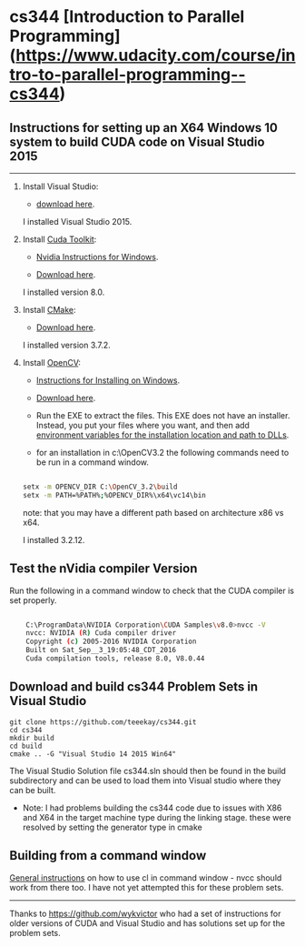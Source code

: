cs344 [Introduction to Parallel Programming] (https://www.udacity.com/course/intro-to-parallel-programming--cs344)
============================================

## Instructions for setting up an X64 Windows 10 system to build CUDA code on Visual Studio 2015
---------------------------------------------------------------------------------
1. Install Visual Studio:

	- [download here](https://www.visualstudio.com/vs/).

	I installed Visual Studio 2015.

2. Install [Cuda Toolkit](https://developer.nvidia.com/cuda-toolkit):

	- [Nvidia Instructions for Windows](http://docs.nvidia.com/cuda/cuda-installation-guide-microsoft-windows/index.html#axzz4XAtAEBZI).

	- [Download here](https://developer.nvidia.com/cuda-downloads).

	I installed version 8.0.

3. Install [CMake](https://cmake.org/):

	- [Download here](https://cmake.org/download/).

	I installed version 3.7.2.

4. Install [OpenCV](http://opencv.org/):

	- [Instructions for Installing on Windows](http://docs.opencv.org/3.2.0/d3/d52/tutorial_windows_install.html#tutorial_windows_install_prebuilt).

	- [Download here](https://sourceforge.net/projects/opencvlibrary/files/opencv-win/).

	- Run the EXE to extract the files. This EXE does not have an installer. Instead, you put your files where you want, and then add [environment variables for the installation location and path to DLLs](http://docs.opencv.org/3.2.0/d3/d52/tutorial_windows_install.html#tutorial_windows_install_path).

	- for an installation in c:\OpenCV3.2 the following commands need to be run in a command window.

	```sh

  	setx -m OPENCV_DIR C:\OpenCV_3.2\build
  	setx -m PATH=%PATH%;%OPENCV_DIR%\x64\vc14\bin

	```
	note: that you may have a different path based on architecture x86 vs x64.

	I installed 3.2.12.

## Test the nVidia compiler Version

Run the following in a command window to check that the CUDA compiler is set properly.

```sh

	C:\ProgramData\NVIDIA Corporation\CUDA Samples\v8.0>nvcc -V
	nvcc: NVIDIA (R) Cuda compiler driver
	Copyright (c) 2005-2016 NVIDIA Corporation
	Built on Sat_Sep__3_19:05:48_CDT_2016
	Cuda compilation tools, release 8.0, V8.0.44

```

## Download and build cs344 Problem Sets in Visual Studio

```
git clone https://github.com/teeekay/cs344.git
cd cs344
mkdir build
cd build
cmake .. -G "Visual Studio 14 2015 Win64"
```

The Visual Studio Solution file cs344.sln should then be found in the build subdirectory and can be used to load them into Visual studio where they can be built.

 - Note: I had problems building the cs344 code due to issues with X86 and X64 in the target machine type during the linking stage.  these were resolved by setting the generator type in cmake


## Building from a command window

[General instructions](https://msdn.microsoft.com/en-ca/library/ms235639.aspx) on how to use cl in command window - nvcc should work from there too.  I have not yet attempted this for these problem sets.

-------------------------------------------------
Thanks to https://github.com/wykvictor who had a set of instructions for older versions of CUDA and Visual Studio and has solutions set up for the problem sets.
